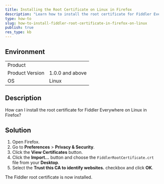```yaml
---
title: Installing the Root Certificate on Linux in Firefox
description: "Learn how to install the root certificate for Fiddler Everywhere on Linux in Firefox."
type: how-to
slug: how-to-install-fiddler-root-certificate-in-firefox-on-linux
publish: true
res_type: kb
---
```



## Environment

|   |   |
|---|---|
| Product   |
| Product Version | 1.0.0 and above  |
| OS | Linux |

## Description

How can I install the root certificate for Fiddler Everywhere on Linux in Firefox?

## Solution

1. Open Firefox.
1. Go to **Preferences** > **Privacy & Security**.
1. Click the **View Certificates** button.
1. Click the **Import...** button and choose the `FiddlerRootCertificate.crt` file from your **Desktop**.
1. Select the **Trust this CA to identify websites.** checkbox and click **OK**.

The Fiddler root certificate is now installed.
